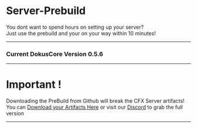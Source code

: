 # Server-Prebuild
You dont want to spend hours on setting up your server? <br>
Just use the prebuild and your on your way within 10 minutes!<br>

----
### Current DokusCore Version 0.5.6

----
# Important !
Downloading the PreBuild from Github will break the CFX Server artifacts! <br>
You can [Download your Artifacts Here](https://runtime.fivem.net/artifacts/fivem/build_server_windows/master/) or visit our [Discord](https://discord.io/DokusCore) to grab the full version

----
